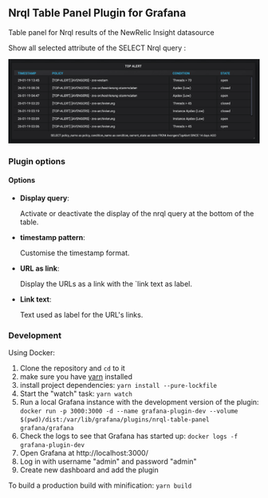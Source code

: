 ## Nrql Table Panel Plugin for Grafana

Table panel for Nrql results of the NewRelic Insight datasource

Show all selected attribute of the SELECT Nrql query :

![plugin-showcase](./src/img/screenshot-showcase.png)

### Plugin options

#### Options

- **Display query**:

  Activate or deactivate the display of the nrql query at the bottom of the table.

- **timestamp pattern**:

  Customise the timestamp format.

- **URL as link**:

  Display the URLs as a link with the `link text as label.

- **Link text**:

  Text used as label for the URL's links.

### Development

Using Docker:

1. Clone the repository and `cd` to it
1. make sure you have [yarn]( https://yarnpkg.com/) installed
1. install project dependencies: `yarn install --pure-lockfile`
1. Start the "watch" task: `yarn watch`
1. Run a local Grafana instance with the development version of the plugin: `docker run -p 3000:3000 -d --name grafana-plugin-dev --volume $(pwd)/dist:/var/lib/grafana/plugins/nrql-table-panel grafana/grafana`
1. Check the logs to see that Grafana has started up: `docker logs -f grafana-plugin-dev`
1. Open Grafana at http://localhost:3000/
1. Log in with username "admin" and password "admin"
1. Create new dashboard and add the plugin

To build a production build with minification: `yarn build`
